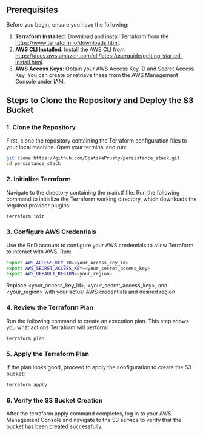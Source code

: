 ## Prerequisites

Before you begin, ensure you have the following:

1. **Terraform Installed**: Download and install Terraform from the https://www.terraform.io/downloads.html.
2. **AWS CLI Installed**: Install the AWS CLI from https://docs.aws.amazon.com/cli/latest/userguide/getting-started-install.html.
3. **AWS Access Keys**: Obtain your AWS Access Key ID and Secret Access Key. You can create or retrieve these from the AWS Management Console under IAM.

## Steps to Clone the Repository and Deploy the S3 Bucket

### 1. Clone the Repository

First, clone the repository containing the Terraform configuration files to your local machine. Open your terminal and run:

```sh
git clone https://github.com/SpatikaPrusty/persistance_stack.git
cd persistance_stack
```

### 2. Initialize Terraform

Navigate to the directory containing the main.tf file. Run the following command to initialize the Terraform working directory, which downloads the required provider plugins:

```sh
terraform init
```

### 3. Configure AWS Credentials

Use the RnD account to configure your AWS credentials to allow Terraform to interact with AWS. Run:

```sh
export AWS_ACCESS_KEY_ID=<your_access_key_id>
export AWS_SECRET_ACCESS_KEY=<your_secret_access_key>
export AWS_DEFAULT_REGION=<your_region>
```

Replace <your_access_key_id>, <your_secret_access_key>, and <your_region> with your actual AWS credentials and desired region.

### 4. Review the Terraform Plan

Run the following command to create an execution plan. This step shows you what actions Terraform will perform:

```sh
terraform plan
```

### 5. Apply the Terraform Plan

If the plan looks good, proceed to apply the configuration to create the S3 bucket:

```sh
terraform apply
```

### 6. Verify the S3 Bucket Creation

After the terraform apply command completes, log in to your AWS Management Console and navigate to the S3 service to verify that the bucket has been created successfully.
